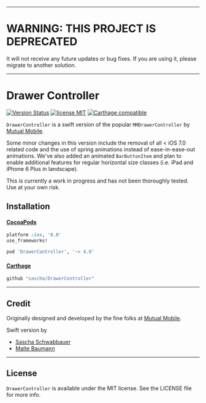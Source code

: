 ***************
WARNING: THIS PROJECT IS DEPRECATED
====================================
It will not receive any future updates or bug fixes. If you are using it, please migrate to another solution.
***************

# Drawer Controller
[![Version Status](http://img.shields.io/cocoapods/v/DrawerController.png)](http://cocoadocs.org/docsets/DrawerController/4.0.0/) [![license MIT](http://img.shields.io/badge/license-MIT-orange.png)](http://opensource.org/licenses/MIT) [![Carthage compatible](https://img.shields.io/badge/Carthage-compatible-4BC51D.svg?style=flat)](https://github.com/Carthage/Carthage)

`DrawerController` is a swift version of the popular `MMDrawerController` by [Mutual Mobile](https://github.com/mutualmobile/MMDrawerController).

Some minor changes in this version include the removal of all < iOS 7.0 related code and the use of spring animations instead of ease-in-ease-out animations. We've also added an animated `BarButtonItem` and plan to enable additional features for regular horizontal size classes (i.e. iPad and iPhone 6 Plus in landscape).

This is currently a work in progress and has not been thoroughly tested. Use at your own risk.

## Installation


#### [CocoaPods](http://cocoapods.org)

````ruby
platform :ios, '8.0'
use_frameworks!

pod 'DrawerController', '~> 4.0'
````

#### [Carthage](https://github.com/Carthage/Carthage)

````bash
github "sascha/DrawerController"
````

---
## Credit

Originally designed and developed by the fine folks at [Mutual Mobile](http://mutualmobile.com).

Swift version by

* [Sascha Schwabbauer](http://twitter.com/_saschas)
* [Malte Baumann](http://twitter.com/codingdivision)

---
## License

`DrawerController` is available under the MIT license. See the LICENSE file for more info.
